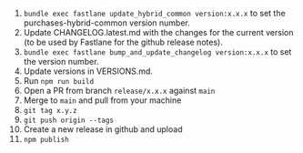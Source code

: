 1. `bundle exec fastlane update_hybrid_common version:x.x.x` to set the purchases-hybrid-common version number.
1. Update CHANGELOG.latest.md with the changes for the current version (to be used by Fastlane for the github release notes).
1. `bundle exec fastlane bump_and_update_changelog version:x.x.x` to set the version number.
1. Update versions in VERSIONS.md.
1. Run `npm run build`
1. Open a PR from branch `release/x.x.x` against `main`
1. Merge to `main` and pull from your machine
1. `git tag x.y.z`
1. `git push origin --tags`
1. Create a new release in github and upload
1. `npm publish`
